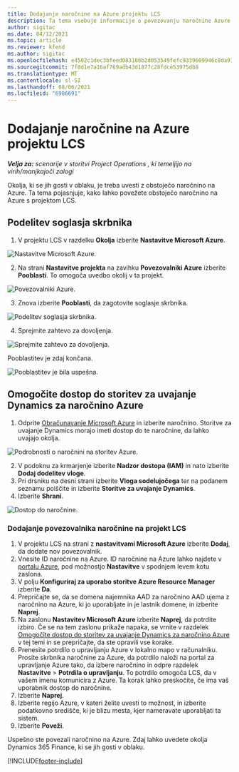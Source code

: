 ```yaml
---
title: Dodajanje naročnine na Azure projektu LCS
description: Ta tema vsebuje informacije o povezovanju naročnine Azure s projektom LCS.
author: sigitac
ms.date: 04/12/2021
ms.topic: article
ms.reviewer: kfend
ms.author: sigitac
ms.openlocfilehash: e4502c1dec3bfeed083186b2d053549fefc9339609946c8da919b46e0e56cc79
ms.sourcegitcommit: 7f8d1e7a16af769adb43d1877c28fdce53975db8
ms.translationtype: MT
ms.contentlocale: sl-SI
ms.lasthandoff: 08/06/2021
ms.locfileid: "6986691"
---
```

# <a name="add-an-azure-subscription-to-an-lcs-project"></a>Dodajanje naročnine na Azure projektu LCS

_**Velja za:** scenarije v storitvi Project Operations , ki temeljijo na virih/manjkajoči zalogi_

Okolja, ki se jih gosti v oblaku, je treba uvesti z obstoječo naročnino na Azure. Ta tema pojasnjuje, kako lahko povežete obstoječo naročnino na Azure s projektom LCS. 

## <a name="grant-admin-consent"></a>Podelitev soglasja skrbnika

1. V projektu LCS v razdelku **Okolja** izberite **Nastavitve Microsoft Azure**.

![Nastavitve Microsoft Azure.](./media/1MicrosoftAzureSettings.png)

2. Na strani **Nastavitve projekta** na zavihku **Povezovalniki Azure** izberite **Pooblasti**. To omogoča uvedbo okolij v ta projekt.

![Povezovalniki Azure.](./media/2AzureConnectors.png)

3. Znova izberite **Pooblasti**, da zagotovite soglasje skrbnika.

![Podelitev soglasja skrbnika.](./media/3GrantAdminConsent.png)

4. Sprejmite zahtevo za dovoljenja.

![Sprejmite zahtevo za dovoljenja.](./media/4AcceptPermissionRequest.png)

Pooblastitev je zdaj končana. 

![Pooblastitev je bila uspešna.](./media/5AuthorizationComplete.png)

## <a name="provide-dynamics-deployment-services-access-to-your-azure-subscription"></a><a name="provide"></a>Omogočite dostop do storitev za uvajanje Dynamics za naročnino Azure

1. Odprite [Obračunavanje Microsoft Azure](https://portal.azure.com/#blade/Microsoft\_Azure\_Billing/SubscriptionsBlade) in izberite naročnino. Storitve za uvajanje Dynamics morajo imeti dostop do te naročnine, da lahko uvajajo okolja.

![Podrobnosti o naročnini na storitev Azure.](./media/6AzureSubscription.png)

2. V podoknu za krmarjenje izberite **Nadzor dostopa (IAM)** in nato izberite **Dodaj dodelitev vloge**.
3. Pri drsniku na desni strani izberite **Vloga sodelujočega** ter na podanem seznamu poiščite in izberite **Storitve za uvajanje Dynamics**. 
4. Izberite **Shrani**.

![Dostop do naročnine.](./media/7SubscriptionAccess.png)

### <a name="add-a-subscription-connector-to-an-lcs-project"></a>Dodajanje povezovalnika naročnine na projekt LCS

1. V projektu LCS na strani z **nastavitvami Microsoft Azure** izberite **Dodaj**, da dodate nov povezovalnik.
2. Vnesite ID naročnine na Azure. ID naročnine na Azure lahko najdete v [portalu Azure](https://ms.portal.azure.com/), pod možnostjo **Nastavitve** v spodnjem levem kotu zaslona.
3. V polju **Konfiguriraj za uporabo storitve Azure Resource Manager** izberite **Da**.
4. Prepričajte se, da se domena najemnika AAD za naročnino AAD ujema z naročnino na Azure, ki jo uporabljate in je lastnik domene, in izberite **Naprej**.
5. Na zaslonu **Nastavitev Microsoft Azure** izberite **Naprej**, da potrdite izbiro. Če se na tem zaslonu prikaže napaka, se vrnite v razdelek [Omogočite dostop do storitev za uvajanje Dynamics za naročnino Azure](#provide) v tej temi in se prepričajte, da ste opravili vse korake.
6. Prenesite potrdilo o upravljanju Azure v lokalno mapo v računalniku. Prosite skrbnika naročnine za Azure, da potrdilo naloži na portal za upravljanje Azure tako, da izbere naročnino in odpre razdelek **Nastavitve** > **Potrdila o upravljanju**. To potrdilo omogoča LCS, da v vašem imenu komunicira z Azure. Ta korak lahko preskočite, če ima vaš uporabnik dostop do naročnine.
7. Izberite **Naprej**.
8. Izberite regijo Azure, v kateri želite uvesti to možnost, in izberite podatkovno središče, ki je blizu mesta, kjer nameravate uporabljati ta sistem.
9.  Izberite **Poveži**.

Uspešno ste povezali naročnino na Azure. Zdaj lahko uvedete okolja Dynamics 365 Finance, ki se jih gosti v oblaku.




[!INCLUDE[footer-include](../includes/footer-banner.md)]
